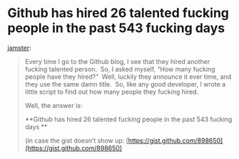 <!--
id: 4263060553
link: http://tumblr.atmos.org/post/4263060553/github-has-hired-26-talented-fucking-people-in-the-past
slug: github-has-hired-26-talented-fucking-people-in-the-past
date: Fri Apr 01 2011 12:05:51 GMT-0700 (PDT)
publish: 2011-04-01
tags: 
title: Github has hired 26 talented fucking people in the past 543 fucking days 
-->


Github has hired 26 talented fucking people in the past 543 fucking days 
=========================================================================

[jamster](http://jamster.tumblr.com/post/4262893865):

> Every time I go to the Github blog, I see that they hired another
> fucking talented person.  So, I asked myself, “How many fucking people
> have they hired?”  Well, luckily they announce it ever time, and they
> use the same damn title.  So, like any good developer, I wrote a
> little script to find out how many people they fucking hired.
>
> Well, the answer is:
>
> **Github has hired 26 talented fucking people in the past 543 fucking
> days **
>
> (in case the gist doesn’t show
> up: [](https://gist.github.com/898650)[https://gist.github.com/898650](https://gist.github.com/898650)

